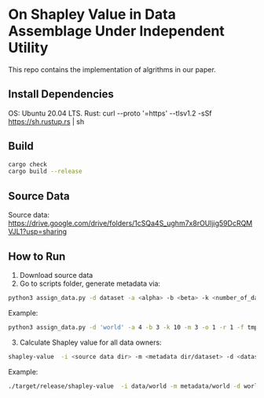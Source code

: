 # On Shapley Value in Data Assemblage Under Independent Utility

This repo contains the implementation of algrithms in our paper. 

## Install Dependencies
OS: Ubuntu 20.04 LTS.
Rust: curl --proto '=https' --tlsv1.2 -sSf https://sh.rustup.rs | sh 

## Build
```bash
cargo check
cargo build --release
```

## Source Data
Source data: https://drive.google.com/drive/folders/1cSQa4S_ughm7x8rOUljig59DcRQMVJL1?usp=sharing 

## How to Run
1. Download source data 
2. Go to scripts folder, generate metadata via: 
```bash
python3 assign_data.py -d dataset -a <alpha> -b <beta> -k <number_of_data_owner> -m <max_copy> -o <equal owners> -r <equal records> -f <output dir>
```
Example: 
```bash
python3 assign_data.py -d 'world' -a 4 -b 3 -k 10 -m 3 -o 1 -r 1 -f tmp/ 
```
3. Calculate Shapley value for all data owners:
```bash
shapley-value  -i <source data dir> -m <metadata dir/dataset> -d <dataset> -o <output file> -s <scheme> 
```
Example:
```bash
./target/release/shapley-value  -i data/world -m metadata/world -d world -o proposed.json -s proposed
```
    




